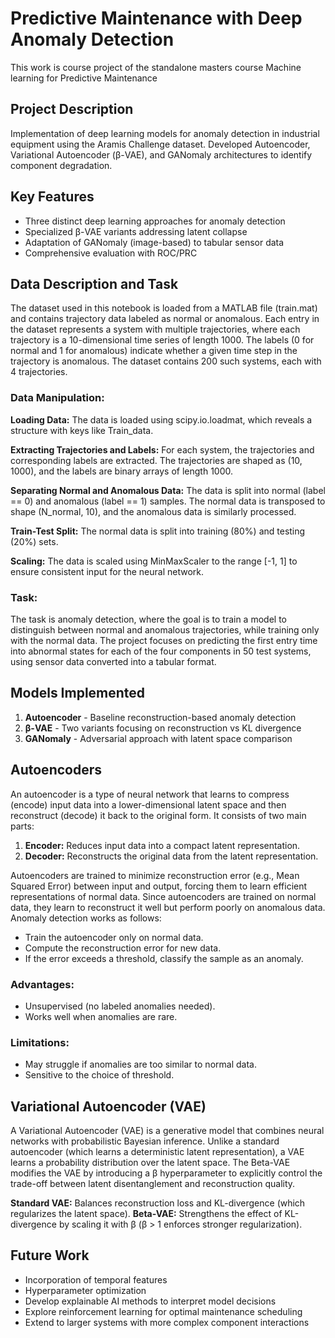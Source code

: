# Predictive Maintenance with Deep Anomaly Detection

This work is course project of the standalone masters course Machine learning for Predictive Maintenance 

## Project Description
Implementation of deep learning models for anomaly detection in industrial equipment using the Aramis Challenge dataset. Developed Autoencoder, Variational Autoencoder (β-VAE), and GANomaly architectures to identify component degradation.

## Key Features
- Three distinct deep learning approaches for anomaly detection
- Specialized β-VAE variants addressing latent collapse
- Adaptation of GANomaly (image-based) to tabular sensor data
- Comprehensive evaluation with ROC/PRC

## Data Description and Task
The dataset used in this notebook is loaded from a MATLAB file (train.mat) and contains trajectory data labeled as normal or anomalous. Each entry in the dataset represents a system with multiple trajectories, where each trajectory is a 10-dimensional time series of length 1000. The labels (0 for normal and 1 for anomalous) indicate whether a given time step in the trajectory is anomalous. The dataset contains 200 such systems, each with 4 trajectories.

### Data Manipulation:
**Loading Data:** The data is loaded using scipy.io.loadmat, which reveals a structure with keys like Train_data.

**Extracting Trajectories and Labels:** For each system, the trajectories and corresponding labels are extracted. The trajectories are shaped as (10, 1000), and the labels are binary arrays of length 1000.

**Separating Normal and Anomalous Data:** The data is split into normal (label == 0) and anomalous (label == 1) samples. The normal data is transposed to shape (N_normal, 10), and the anomalous data is similarly processed.

**Train-Test Split:** The normal data is split into training (80%) and testing (20%) sets.

**Scaling:** The data is scaled using MinMaxScaler to the range [-1, 1] to ensure consistent input for the neural network.

### Task:
The task is anomaly detection, where the goal is to train a model to distinguish between normal and anomalous trajectories, while training only with the normal data. The project focuses on predicting the first entry time into abnormal states for each of the four components in 50 test systems, using sensor data converted into a tabular format.



## Models Implemented
1. **Autoencoder** - Baseline reconstruction-based anomaly detection
2. **β-VAE** - Two variants focusing on reconstruction vs KL divergence
3. **GANomaly** - Adversarial approach with latent space comparison

## Autoencoders
An autoencoder is a type of neural network that learns to compress (encode) input data into a lower-dimensional latent space and then reconstruct (decode) it back to the original form. It consists of two main parts:
1. **Encoder:** Reduces input data into a compact latent representation.
2. **Decoder:** Reconstructs the original data from the latent representation.

Autoencoders are trained to minimize reconstruction error (e.g., Mean Squared Error) between input and output, forcing them to learn efficient representations of normal data.
Since autoencoders are trained on normal data, they learn to reconstruct it well but perform poorly on anomalous data. Anomaly detection works as follows:
- Train the autoencoder only on normal data.
- Compute the reconstruction error for new data.
- If the error exceeds a threshold, classify the sample as an anomaly.

### Advantages:
   - Unsupervised (no labeled anomalies needed).
   - Works well when anomalies are rare.

### Limitations:
   - May struggle if anomalies are too similar to normal data.
   - Sensitive to the choice of threshold.

## Variational Autoencoder (VAE)
A Variational Autoencoder (VAE) is a generative model that combines neural networks with probabilistic Bayesian inference. Unlike a standard autoencoder (which learns a deterministic latent representation), a VAE learns a probability distribution over the latent space.
The Beta-VAE modifies the VAE by introducing a β hyperparameter to explicitly control the trade-off between latent disentanglement and reconstruction quality.

**Standard VAE:** Balances reconstruction loss and KL-divergence (which regularizes the latent space).
**Beta-VAE:** Strengthens the effect of KL-divergence by scaling it with β (β > 1 enforces stronger regularization).




## Future Work
- Incorporation of temporal features
- Hyperparameter optimization
- Develop explainable AI methods to interpret model decisions
- Explore reinforcement learning for optimal maintenance scheduling
- Extend to larger systems with more complex component interactions
